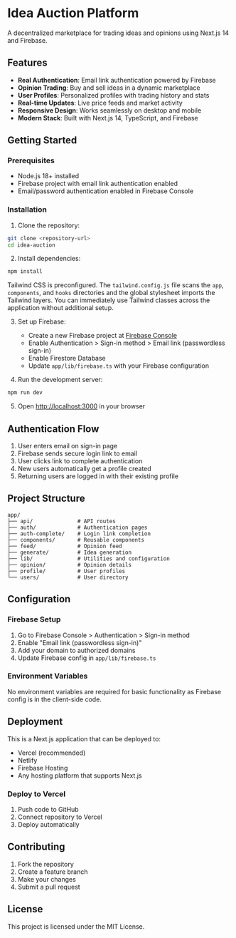 # Idea Auction Platform

A decentralized marketplace for trading ideas and opinions using Next.js 14 and Firebase.

## Features

- **Real Authentication**: Email link authentication powered by Firebase
- **Opinion Trading**: Buy and sell ideas in a dynamic marketplace
- **User Profiles**: Personalized profiles with trading history and stats
- **Real-time Updates**: Live price feeds and market activity
- **Responsive Design**: Works seamlessly on desktop and mobile
- **Modern Stack**: Built with Next.js 14, TypeScript, and Firebase

## Getting Started

### Prerequisites

- Node.js 18+ installed
- Firebase project with email link authentication enabled
- Email/password authentication enabled in Firebase Console

### Installation

1. Clone the repository:
```bash
git clone <repository-url>
cd idea-auction
```

2. Install dependencies:
```bash
npm install
```

Tailwind CSS is preconfigured. The `tailwind.config.js` file scans the `app`,
`components`, and `hooks` directories and the global stylesheet imports the
Tailwind layers. You can immediately use Tailwind classes across the
application without additional setup.

3. Set up Firebase:
   - Create a new Firebase project at [Firebase Console](https://console.firebase.google.com/)
   - Enable Authentication > Sign-in method > Email link (passwordless sign-in)
   - Enable Firestore Database
   - Update `app/lib/firebase.ts` with your Firebase configuration

4. Run the development server:
```bash
npm run dev
```

5. Open [http://localhost:3000](http://localhost:3000) in your browser

## Authentication Flow

1. User enters email on sign-in page
2. Firebase sends secure login link to email
3. User clicks link to complete authentication
4. New users automatically get a profile created
5. Returning users are logged in with their existing profile

## Project Structure

```
app/
├── api/              # API routes
├── auth/             # Authentication pages
├── auth-complete/    # Login link completion
├── components/       # Reusable components
├── feed/             # Opinion feed
├── generate/         # Idea generation
├── lib/              # Utilities and configuration
├── opinion/          # Opinion details
├── profile/          # User profiles
└── users/            # User directory
```

## Configuration

### Firebase Setup

1. Go to Firebase Console > Authentication > Sign-in method
2. Enable "Email link (passwordless sign-in)"
3. Add your domain to authorized domains
4. Update Firebase config in `app/lib/firebase.ts`

### Environment Variables

No environment variables are required for basic functionality as Firebase config is in the client-side code.

## Deployment

This is a Next.js application that can be deployed to:

- Vercel (recommended)
- Netlify
- Firebase Hosting
- Any hosting platform that supports Next.js

### Deploy to Vercel

1. Push code to GitHub
2. Connect repository to Vercel
3. Deploy automatically

## Contributing

1. Fork the repository
2. Create a feature branch
3. Make your changes
4. Submit a pull request

## License

This project is licensed under the MIT License.
